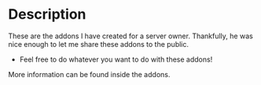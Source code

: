 # Description
  These are the addons I have created for a server owner. Thankfully, he was nice enough to let me share these addons to the public.
  * Feel free to do whatever you want to do with these addons!
  
  More information can be found inside the addons.
  
  
  
